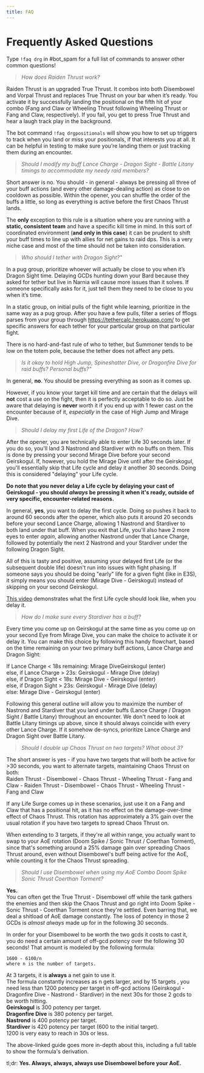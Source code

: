 ```yaml
---
title: FAQ
---
```

# Frequently Asked Questions


Type `!faq drg` in #bot_spam for a full list of commands to answer other common questions!




> *How does Raiden Thrust work?*

Raiden Thrust is an upgraded True Thrust. It combos into both Disembowel and Vorpal Thrust and replaces True Thrust on your bar when it’s ready. You activate it by successfully landing the positional on the fifth hit of your combo (Fang and Claw or Wheeling Thrust following Wheeling Thrust or Fang and Claw, respectively). If you fail, you get to press True Thrust and hear a laugh track play in the background.


The bot command `!faq drgpositionals` will show you how to set up triggers to track when you land or miss your positionals, if that interests you at all. It can be helpful in testing to make sure you’re landing them or just tracking them during an encounter.




> *Should I modify my buff Lance Charge - Dragon Sight - Battle Litany timings to accommodate my needy raid members?*

Short answer is no. You should - in general - always be pressing all three of your buff actions (and every other damage-dealing action) as close to on cooldown as possible. Within the opener, you can shuffle the order of the buffs a little, so long as everything is active before the first Chaos Thrust lands.


The **only** exception to this rule is a situation where you are running with a **static, consistent team** and have a specific kill time in mind. In this sort of coordinated environment (**and only in this case**) it can be prudent to shift your buff times to line up with allies for net gains to raid dps. This is a very niche case and most of the time should not be taken into consideration.




> *Who should I tether with Dragon Sight?"*


In a pug group, prioritize whoever will actually be close to you when it’s Dragon Sight time. Delaying GCDs hunting down your Bard because they asked for tether but live in Narnia will cause more issues than it solves. If someone specifically asks for it, just tell them they need to be close to you when it’s time.

In a static group, on initial pulls of the fight while learning, prioritize in the same way as a pug group. After you have a few pulls, filter a series of fflogs parses from your group through <https://tethercalc.herokuapp.com/> to get specific answers for each tether for your particular group on that particular fight.

There is no hard-and-fast rule of who to tether, but Summoner tends to be low on the totem pole, because the tether does not affect any pets.




> *Is it okay to hold High Jump, Spineshatter Dive, or Dragonfire Dive for raid buffs? Personal buffs?"*

In general, **no**. You should be pressing everything as soon as it comes up.

However, if you know your target kill time and are certain that the delays will **not** cost a use on the fight, then it is perfectly acceptable to do so. Just be aware that delaying is **never** worth it if you end up with 1 fewer cast on the encounter because of it, *especially* in the case of High Jump and Mirage Dive.




> *Should I delay my first Life of the Dragon? How?*

After the opener, you are technically able to enter Life 30 seconds later. If you do so, you'll land 3 Nastrond and Stardiver with no buffs on them. This is done by pressing your second Mirage Dive before your second Geirskogul. If, however, you hold the Mirage Dive until after the Geirskogul, you'll essentially skip that Life cycle and delay it another 30 seconds. Doing this is considered "delaying" your Life cycle.


**Do note that you never delay a Life cycle by delaying your cast of Geirskogul - you should *always* be pressing it when it's ready, outside of very specific, encounter-related reasons.**


In general, **yes**, you want to delay the first cycle. Doing so pushes it back to around 60 seconds after the opener, which also puts it around 20 seconds before your second Lance Charge, allowing 1 Nastrond and Stardiver to both land under that buff. When you exit that Life, you'll also have 2 more eyes to enter *again*, allowing another Nastrond under that Lance Charge, followed by potentially the next 2 Nastrond and your Stardiver under the following Dragon Sight.


All of this is tasty and positive, assuming your delayed first Life (or the subsequent double life) doesn't run into issues with fight phasing. If someone says you should be doing "early" life for a given fight (like in E3S), it simply means you should enter (Mirage Dive - Geirskogul) instead of skipping on your second Geirskogul.

[This video](https://www.youtube.com/watch?v=yhXwh1Fb92c) demonstrates what the first Life cycle should look like, when you delay it.




> *How do I make sure every Stardiver has a buff?*

Every time you come up on Geirskogul at the same time as you come up on your second Eye from Mirage Dive, you can make the choice to activate it or delay it. You can make this choice by following this handy flowchart, based on the time remaining on your two primary buff actions, Lance Charge and Dragon Sight:


If Lance Charge < 18s remaining: Mirage DiveGeirskogul (enter)  
else, if Lance Charge > 23s: Geirskogul - Mirage Dive (delay)  
else, if Dragon Sight < 18s: Mirage Dive - Geirskogul (enter)  
else, if Dragon Sight > 23s: Geirskogul - Mirage Dive (delay)  
else: Mirage Dive - Geirskogul (enter)  


Following this general outline will allow you to maximize the number of Nastrond and Stardiver that you land under buffs (Lance Charge / Dragon Sight / Battle Litany) throughout an encounter. We don't need to look at Battle Litany timings up above, since it should always coincide with every other Lance Charge. If it somehow de-syncs, prioritize Lance Charge and Dragon Sight over Battle Litany.




> *Should I double up Chaos Thrust on two targets? What about 3?*

The short answer is yes - if you have two targets that will both be active for >30 seconds, you want to alternate targets, maintaining Chaos Thrust on both:  
Raiden Thrust - Disembowel - Chaos Thrust - Wheeling Thrust - Fang and Claw - Raiden Thrust - Disembowel - Chaos Thrust - Wheeling Thrust - Fang and Claw


If any Life Surge comes up in these scenarios, just use it on a Fang and Claw that has a positional hit, as it has no effect on the damage-over-time effect of Chaos Thrust. This rotation has approximately a 3% gain over the usual rotation if you have two targets to spread Chaos Thrust on.


When extending to 3 targets, if they're all within range, you actually want to swap to your AoE rotation (Doom Spike / Sonic Thrust / Coerthan Torment), since that's something around a 25% damage gain over spreading Chaos Thrust around, even without Disembowel's buff being active for the AoE, while counting it for the Chaos Thrust spreading.




> *Should I use Disembowel when using my AoE Combo Doom Spike Sonic Thrust Coerthan Torment?*

**Yes.**  
You can often get the True Thrust - Disembowel off while the tank gathers the enemies and then skip the Chaos Thrust and go right into Doom Spike - Sonic Thrust - Coerthan Torment once they're settled. Even barring that, we deal a shitload of AoE damage constantly. The loss of potency in those 2 GCDs is *almost always* made up for in the following 30 seconds.

In order for your Disembowel to be worth the two gcds it costs to cast it, you do need a certain amount of off-gcd potency over the following 30 seconds! That amount is modeled by the following formula:
```
1600 - 6100/n
where n is the number of targets.
```
At 3 targets, it is **always** a net gain to use it.  
The formula constantly increases as n gets larger, and by 15 targets , you need less than 1200 potency per target in off-gcd actions (Geirskogul - Dragonfire Dive - Nastrond - Stardiver) in the next 30s for those 2 gcds to be worth hitting.  
**Geirskogul** is 300 potency per target.  
**Dragonfire Dive** is 380 potency per target.  
**Nastrond** is 400 potency per target.  
**Stardiver** is 420 potency per target (600 to the initial target).  
1200 is very easy to reach in 30s or less.  

The above-linked guide goes more in-depth about this, including a full table to show the formula's derivation. 

tl;dr: **Yes. Always, always, always use Disembowel before your AoE.**

